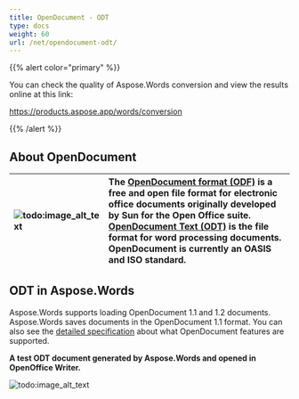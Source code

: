 ```yaml
---
title: OpenDocument - ODT
type: docs
weight: 60
url: /net/opendocument-odt/
---
```


{{% alert color="primary" %}} 

You can check the quality of Aspose.Words conversion and view the results online at this link:

<https://products.aspose.app/words/conversion>

{{% /alert %}} 


## About OpenDocument

|![todo:image_alt_text](opendocument-odt_1.png)|The [OpenDocument format (ODF)](http://en.wikipedia.org/wiki/OpenDocument) is a free and open file format for electronic office documents originally developed by Sun for the Open Office suite. [OpenDocument Text (ODT)](https://docs.fileformat.com/word-processing/odt/) is the file format for word processing documents. OpenDocument is currently an OASIS and ISO standard.|
| :- | :- |

## ODT in Aspose.Words

Aspose.Words supports loading OpenDocument 1.1 and 1.2 documents. Aspose.Words saves documents in the OpenDocument 1.1 format. You can also see the [detailed specification](/words/net/document-interoperability/) about what OpenDocument features are supported.

**A test ODT document generated by Aspose.Words and opened in OpenOffice Writer.**

![todo:image_alt_text](opendocument-odt_2.png)
